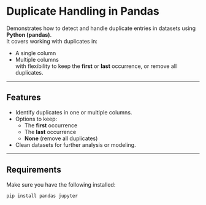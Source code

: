 # Duplicate Handling in Pandas

Demonstrates how to detect and handle duplicate entries in datasets using **Python (pandas)**.  
It covers working with duplicates in:
- A single column
- Multiple columns  
with flexibility to keep the **first** or **last** occurrence, or remove all duplicates.

---

## Features
- Identify duplicates in one or multiple columns.
- Options to keep:
  - The **first** occurrence
  - The **last** occurrence
  - **None** (remove all duplicates)
- Clean datasets for further analysis or modeling.

---

## Requirements
Make sure you have the following installed:

```bash
pip install pandas jupyter

